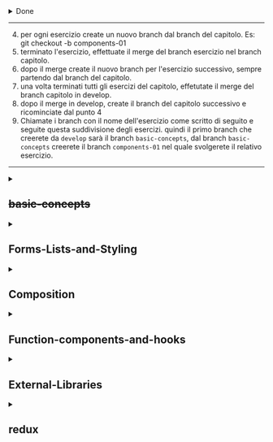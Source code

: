 <details><summary>Done</summary>

1. ~~creare un nuovo progetto react che chiamerete `jsx-exercises`~~
2. ~~eseguire gli esercizi della parte introduction creando un branch per ogni esercizio. Chiamate i branch con il nome dell'esercizio come scritto di seguito~~

## ~~introduction~~

- ~~jsx-01~~
- ~~jsx-02~~
- ~~jsx-05~~

1. ~~creare un nuovo progetto react che chiamerete `react-exercises`~~
2. ~~creare dal branch master un branch develop. Es: git checkout -b develop~~
3. ~~creare dal branch develop il branch del capitolo. Es: git checkout -b basic-concepts.~~ </details>

<hr>

4. per ogni esercizio create un nuovo branch dal branch del capitolo. Es: git checkout -b components-01
5. terminato l'esercizio, effettuate il merge del branch esercizio nel branch capitolo.
6. dopo il merge create il nuovo branch per l'esercizio successivo, sempre partendo dal branch del capitolo.
7. una volta terminati tutti gli esercizi del capitolo, effetutate il merge del branch capitolo in develop.
8. dopo il merge in develop, create il branch del capitolo successivo e ricominciate dal punto 4
9. Chiamate i branch con il nome dell'esercizio come scritto di seguito e seguite questa suddivisione degli esercizi.
   quindi il primo branch che creerete da `develop` sarà il branch `basic-concepts`, dal branch `basic-concepts` creerete il branch `components-01` nel quale svolgerete il relativo esercizio.

<hr>

<details>
<summary>

## ~~basic-concepts~~

</summary>

- ~~components-01~~
- ~~components-02~~
- ~~components-03~~
- ~~components-04~~
- ~~components-06~~
- ~~components-07~~
- ~~props-01~~
- ~~props-02~~
- ~~props-03~~
- ~~props-04~~
- ~~props-05~~
- ~~conditional-rendering-01~~
- ~~conditional-rendering-02~~
- ~~conditional-rendering-03~~
- ~~conditional-rendering-04~~
- ~~conditional-rendering-05~~
- ~~state-01~~
- ~~state-03~~
- ~~state-04~~
- ~~component-lifecycle-01~~

</details>
<details>
<summary>

## Forms-Lists-and-Styling

</summary>

- ~~events-01~~
- ~~events-03~~
- ~~forms-01~~
- ~~forms-02~~
- ~~forms-03~~
- ~~forms-04~~
- ~~forms-05~~
- ~~forms-06~~
- ~~lists-03~~
- ~~lists-04~~
- lists-05
- lists-06
- styling-components-01
- styling-components-03

</details>

<details>
<summary>

## Composition

</summary>

- component-composition-02
- component-composition-01
- render-props-01
- context-01
- context-02

</details>

<details>
<summary>

## Function-components-and-hooks

</summary>

- function Components - 01
- function Components - 02
- function Components - 03
- useState-01
- useState-02
- useEffect-01
- useEffect-02
- useEffect-03
- useEffect-04
- custom-hooks-01
- custom-hooks-02
- custom-hooks-03
- custom-hooks-04
- useCallback
- useMemo
- useRef-02
- useContext

</details>

<details>
<summary>

## External-Libraries

</summary>

- react-router-01
- react-router-02
- react-router-03
- react-router-04
- react-router-05
- react-router-06
- react-router-07
- swr-01
- swr-02
- swr-03

</details>

<details>
<summary>

## redux

</summary>

- redux-01
- redux-02
- redux-03
- redux-04
- redux-05

</details>
